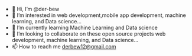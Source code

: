 - 👋 Hi, I’m @der-bew
- 👀 I’m interested in  web development,mobile app development, machine learning, and Data science...
- 🌱 I’m currently learning Machine Learning and Data science
- 💞️ I’m looking to collaborate on these open source projects web development, machine learning, and Data science...
- 📫 How to reach me derbew12@gmail.com

<!---
The distance between what you want and what you get is what you do
--->
